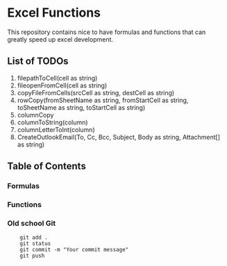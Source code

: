 # Excel Functions

This repository contains nice to have formulas and functions that can greatly speed up excel development.

## List of TODOs

1. filepathToCell(cell as string)
1. fileopenFromCell(cell as string)
1. copyFileFromCells(srcCell as string, destCell as string)
1. rowCopy(fromSheetName as string, fromStartCell as string, toSheetName as string, toStartCell as string)
1. columnCopy
1. columnToString(column)
1. columnLetterToInt(column)
1. CreateOutlookEmail(To, Cc, Bcc, Subject, Body as string, Attachment[] as string)

## Table of Contents

### Formulas

### Functions


### Old school Git

```git
    git add .
    git status
    git commit -m "Your commit message"
    git push
```